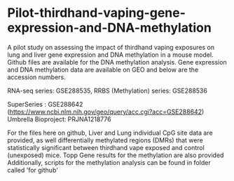# Pilot-thirdhand-vaping-gene-expression-and-DNA-methylation
A pilot study on assessing the impact of thirdhand vaping exposures on lung and liver gene expression and DNA methylation in a mouse model.
Github files are available for the DNA methylation analysis. Gene expression and DNA methylation data are available on GEO and below are the accession numbers.

RNA-seq series: GSE288535,
RRBS (Methylation) series: GSE288536

SuperSeries : GSE288642 (https://www.ncbi.nlm.nih.gov/geo/query/acc.cgi?acc=GSE288642)
Umbrella Bioproject: PRJNA1218776

For the files here on github,
Liver and Lung individual CpG site data are provided, as well differentially methylated regions (DMRs) that were statistically significant between thirdhand vape exposed and control (unexposed) mice.
Topp Gene results for the methylation are also provided
Additionally, scripts for the methylation analysis can be found in folder called 'for github'
